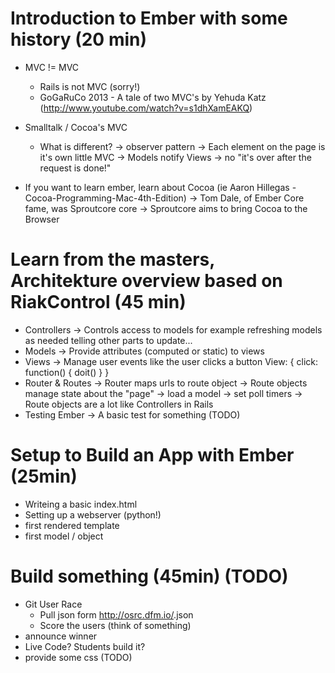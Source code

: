 # Introduction to Ember with some history (20 min)
* MVC != MVC
  * Rails is not MVC (sorry!)
  * GoGaRuCo 2013 - A tale of two MVC's by Yehuda Katz
     (http://www.youtube.com/watch?v=s1dhXamEAKQ)

* Smalltalk / Cocoa's MVC
  - What is different?
    -> observer pattern
    -> Each element on the page is it's own little MVC
    -> Models notify Views
    -> no "it's over after the request is done!"

* If you want to learn ember, learn about Cocoa
    (ie Aaron Hillegas - Cocoa-Programming-Mac-4th-Edition)
    -> Tom Dale, of Ember Core fame, was Sproutcore core
    -> Sproutcore aims to bring Cocoa to the Browser

# Learn from the masters, Architekture overview based on RiakControl (45 min)
  * Controllers
    -> Controls access to models
       for example refreshing models as needed telling other parts to update...
  * Models
    -> Provide attributes (computed or static) to views
  * Views
    -> Manage user events like the user clicks a button
       View: { click: function() { doit() } }
  * Router & Routes
    -> Router maps urls to route object
    -> Route objects manage state about the "page"
       -> load a model
       -> set poll timers
    -> Route objects are a lot like Controllers in Rails
  * Testing Ember
    -> A basic test for something (TODO)

# Setup to Build an App with Ember (25min)
  - Writeing a basic index.html
  - Setting up a webserver (python!)
  - first rendered template
  - first model / object

# Build something (45min) (TODO)
  - Git User Race
    - Pull json form http://osrc.dfm.io/<username>.json
    - Score the users (think of something)
  - announce winner
  - Live Code? Students build it?
  - provide some css (TODO)

